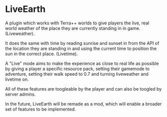 # LiveEarth
A plugin which works with Terra++ worlds to give players the live, real world weather of the place they are currently standing in in game. (Liveweather).

It does the same with time by reading sunrise and sunset in from the API of the location they are standing in and using the current time to position the sun in the correct place. (Livetime).

A "Live" mode aims to make the experience as close to real life as possible by giving a player a specific resource pack, setting their gamemode to adventure, setting their walk speed to 0.7 and turning liveweather and livetime on.

All of these features are toogleable by the player and can also be toogled by server admins.


In the future, LiveEarth will be remade as a mod, which will enable a broader set of features to be implemented.
